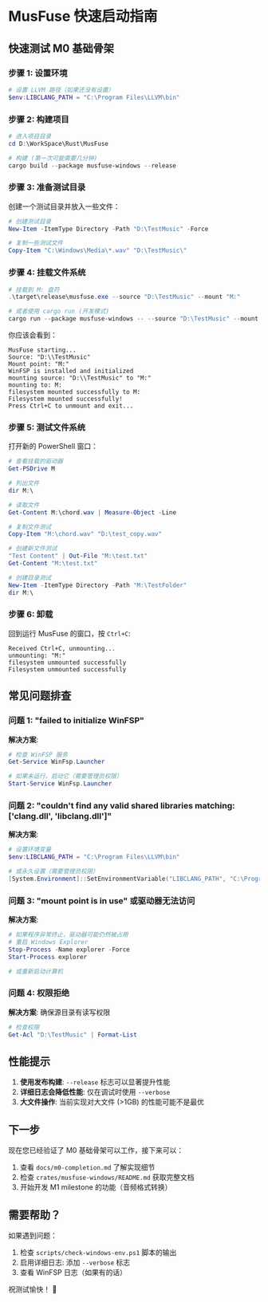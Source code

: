# MusFuse 快速启动指南

## 快速测试 M0 基础骨架

### 步骤 1: 设置环境

```powershell
# 设置 LLVM 路径（如果还没有设置）
$env:LIBCLANG_PATH = "C:\Program Files\LLVM\bin"
```

### 步骤 2: 构建项目

```powershell
# 进入项目目录
cd D:\WorkSpace\Rust\MusFuse

# 构建 (第一次可能需要几分钟)
cargo build --package musfuse-windows --release
```

### 步骤 3: 准备测试目录

创建一个测试目录并放入一些文件：

```powershell
# 创建测试目录
New-Item -ItemType Directory -Path "D:\TestMusic" -Force

# 复制一些测试文件
Copy-Item "C:\Windows\Media\*.wav" "D:\TestMusic\"
```

### 步骤 4: 挂载文件系统

```powershell
# 挂载到 M: 盘符
.\target\release\musfuse.exe --source "D:\TestMusic" --mount "M:"

# 或者使用 cargo run (开发模式)
cargo run --package musfuse-windows -- --source "D:\TestMusic" --mount "M:"
```

你应该会看到：

```
MusFuse starting...
Source: "D:\\TestMusic"
Mount point: "M:"
WinFSP is installed and initialized
mounting source: "D:\\TestMusic" to "M:"
mounting to: M:
filesystem mounted successfully to M:
Filesystem mounted successfully!
Press Ctrl+C to unmount and exit...
```

### 步骤 5: 测试文件系统

打开新的 PowerShell 窗口：

```powershell
# 查看挂载的驱动器
Get-PSDrive M

# 列出文件
dir M:\

# 读取文件
Get-Content M:\chord.wav | Measure-Object -Line

# 复制文件测试
Copy-Item "M:\chord.wav" "D:\test_copy.wav"

# 创建新文件测试
"Test Content" | Out-File "M:\test.txt"
Get-Content "M:\test.txt"

# 创建目录测试
New-Item -ItemType Directory -Path "M:\TestFolder"
dir M:\
```

### 步骤 6: 卸载

回到运行 MusFuse 的窗口，按 `Ctrl+C`:

```
Received Ctrl+C, unmounting...
unmounting: "M:"
filesystem unmounted successfully
Filesystem unmounted successfully
```

## 常见问题排查

### 问题 1: "failed to initialize WinFSP"

**解决方案**: 
```powershell
# 检查 WinFSP 服务
Get-Service WinFsp.Launcher

# 如果未运行，启动它（需要管理员权限）
Start-Service WinFsp.Launcher
```

### 问题 2: "couldn't find any valid shared libraries matching: ['clang.dll', 'libclang.dll']"

**解决方案**:
```powershell
# 设置环境变量
$env:LIBCLANG_PATH = "C:\Program Files\LLVM\bin"

# 或永久设置（需要管理员权限）
[System.Environment]::SetEnvironmentVariable("LIBCLANG_PATH", "C:\Program Files\LLVM\bin", "Machine")
```

### 问题 3: "mount point is in use" 或驱动器无法访问

**解决方案**:
```powershell
# 如果程序异常终止，驱动器可能仍然被占用
# 重启 Windows Explorer
Stop-Process -Name explorer -Force
Start-Process explorer

# 或重新启动计算机
```

### 问题 4: 权限拒绝

**解决方案**: 确保源目录有读写权限

```powershell
# 检查权限
Get-Acl "D:\TestMusic" | Format-List
```

## 性能提示

1. **使用发布构建**: `--release` 标志可以显著提升性能
2. **详细日志会降低性能**: 仅在调试时使用 `--verbose`
3. **大文件操作**: 当前实现对大文件 (>1GB) 的性能可能不是最优

## 下一步

现在您已经验证了 M0 基础骨架可以工作，接下来可以：

1. 查看 `docs/m0-completion.md` 了解实现细节
2. 检查 `crates/musfuse-windows/README.md` 获取完整文档
3. 开始开发 M1 milestone 的功能（音频格式转换）

## 需要帮助？

如果遇到问题：

1. 检查 `scripts/check-windows-env.ps1` 脚本的输出
2. 启用详细日志: 添加 `--verbose` 标志
3. 查看 WinFSP 日志（如果有的话）

祝测试愉快！ 🎉

